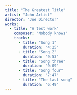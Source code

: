 ```yaml
---
title: "The Greatest Title"
artist: "John Artist"
director: "Joe Director"
works:
  - title: "A test work"
    composer: "Nobody knows"
    tracks:
      - title: "Song 1"
        duration: "4:25"
      - title: "Song 2"
        duration: "9:53"
      - title: "Song three"
        duration: "9:09"
      - title: "Song four"
        duration: "7:47"
      - title: "The last song"
        duration: "6:49"
---
```


